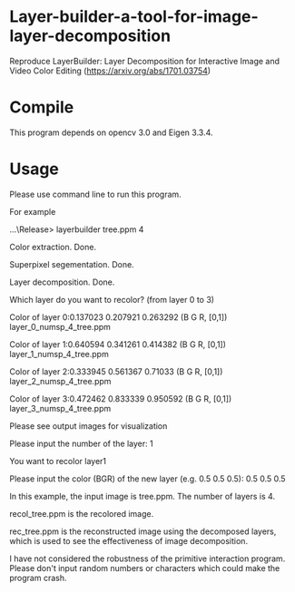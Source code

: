 # Layer-builder-a-tool-for-image-layer-decomposition
Reproduce LayerBuilder: Layer Decomposition for Interactive Image and Video Color Editing (https://arxiv.org/abs/1701.03754)

# Compile

This program depends on opencv 3.0 and Eigen 3.3.4.

# Usage

Please use command line to run this program.

For example

...\Release> layerbuilder tree.ppm 4

Color extraction. Done.

Superpixel segementation. Done.

Layer decomposition. Done.

Which layer do you want to recolor? (from layer 0 to 3)

Color of layer 0:0.137023 0.207921 0.263292 (B G R, [0,1]) layer_0_numsp_4_tree.ppm

Color of layer 1:0.640594 0.341261 0.414382 (B G R, [0,1]) layer_1_numsp_4_tree.ppm

Color of layer 2:0.333945 0.561367  0.71033 (B G R, [0,1]) layer_2_numsp_4_tree.ppm

Color of layer 3:0.472462 0.833339 0.950592 (B G R, [0,1]) layer_3_numsp_4_tree.ppm

Please see output images for visualization

Please input the number of the layer: 1

You want to recolor layer1

Please input the color (BGR) of the new layer (e.g. 0.5 0.5 0.5): 0.5 0.5 0.5



In this example, the input image is tree.ppm. The number of layers is 4.

recol_tree.ppm is the recolored image. 

rec_tree.ppm is the reconstructed image using the decomposed layers, 
which is used to see the effectiveness of image decomposition.


I have not considered the robustness of the primitive interaction program. Please don't input random numbers or 
characters which could make the program crash.

